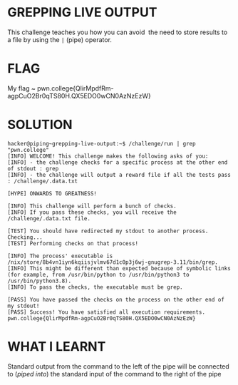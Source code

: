 
# GREPPING LIVE OUTPUT

This challenge teaches you how you can avoid  the need to store results to a file by using the `|` (pipe) operator.

# FLAG

My flag ~ pwn.college{QlirMpdfRm-agpCuO2Br0qTS80H.QX5EDO0wCN0AzNzEzW}

# SOLUTION

```
hacker@piping~grepping-live-output:~$ /challenge/run | grep "pwn.college"
[INFO] WELCOME! This challenge makes the following asks of you:
[INFO] - the challenge checks for a specific process at the other end of stdout : grep
[INFO] - the challenge will output a reward file if all the tests pass : /challenge/.data.txt

[HYPE] ONWARDS TO GREATNESS!

[INFO] This challenge will perform a bunch of checks.
[INFO] If you pass these checks, you will receive the /challenge/.data.txt file.

[TEST] You should have redirected my stdout to another process. Checking...
[TEST] Performing checks on that process!

[INFO] The process' executable is /nix/store/8b4vn1iyn6kqiisjvlmv67d1c0p3j6wj-gnugrep-3.11/bin/grep.
[INFO] This might be different than expected because of symbolic links (for example, from /usr/bin/python to /usr/bin/python3 to /usr/bin/python3.8).
[INFO] To pass the checks, the executable must be grep.

[PASS] You have passed the checks on the process on the other end of my stdout!
[PASS] Success! You have satisfied all execution requirements.
pwn.college{QlirMpdfRm-agpCuO2Br0qTS80H.QX5EDO0wCN0AzNzEzW}

```


# WHAT I LEARNT

Standard output from the command to the left of the pipe will be connected to (_piped into_) the standard input of the command to the right of the pipe
